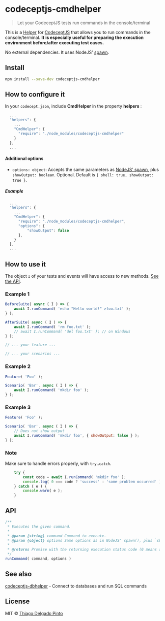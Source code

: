 # codeceptjs-cmdhelper

> Let your CodeceptJS tests run commands in the console/terminal

This is a [Helper](https://codecept.io/helpers/) for [CodeceptJS](https://codecept.io/) that allows you to run commands in the console/terminal. **It is especially useful for preparing the execution environment before/after executing test cases.**

No external dependencies. It uses NodeJS' [spawn](https://nodejs.org/api/child_process.html#child_process_child_process_spawn_command_args_options).

## Install

```bash
npm install --save-dev codeceptjs-cmdhelper
```

## How to configure it

In your `codecept.json`, include **CmdHelper** in the property **helpers** :

```js
  ...
  "helpers": {
    ...
    "CmdHelper": {
      "require": "./node_modules/codeceptjs-cmdhelper"
    }
  },
  ...
```

#### Additional options

- `options: object`: Accepts the same parameters as [NodeJS' spawn](https://nodejs.org/api/child_process.html#child_process_child_process_spawn_command_args_options), plus `showOutput: boolean`. Optional. Default is `{ shell: true, showOutput: true }`.

##### Example

```js
  ...
  "helpers": {
    ...
    "CmdHelper": {
      "require": "./node_modules/codeceptjs-cmdhelper",
      "options": {
          "showOutput": false
      },
    }
  },
  ...
```

## How to use it

The object `I` of your tests and events will have access to new methods. [See the API](#api).


### Example 1

```js
BeforeSuite( async ( I ) => {
    await I.runCommand( 'echo "Hello world!" >foo.txt' );
} );

AfterSuite( async ( I ) => {
    await I.runCommand( 'rm foo.txt' );
    // await I.runCommand( 'del foo.txt' ); // on Windows
} );

// ... your feature ...

// ... your scenarios ...
```

### Example 2

```js
Feature( 'Foo' );

Scenario( 'Bar', async ( I ) => {
    await I.runCommand( 'mkdir foo' );
} );
```

### Example 3

```js
Feature( 'Foo' );

Scenario( 'Bar', async ( I ) => {
    // Does not show output
    await I.runCommand( 'mkdir foo', { showOutput: false } );
} );
```

### Note

Make sure to handle errors properly, with `try`..`catch`.

```js
    try {
        const code = await I.runCommand( 'mkdir foo' );
        console.log( 0 === code ? 'success' : 'some problem occurred' );
    } catch ( e ) {
        console.warn( e );
    }
```


## API

```js
/**
 * Executes the given command.
 *
 * @param {string} command Command to execute.
 * @param {object} options Same options as in NodeJS' spawn(), plus `showOutput: boolean`. Optional. Default is `{ shell: true, showOutput: true }`.
 *
 * @returns Promise with the returning execution status code (0 means success)
 */
runCommand( command, options )
```


## See also

[codeceptjs-dbhelper](https://github.com/thiagodp/codeceptjs-dbhelper) - Connect to databases and run SQL commands


## License

MIT © [Thiago Delgado Pinto](https://github.com/thiagodp)
